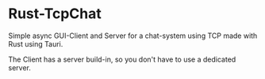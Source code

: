 # Rust-TcpChat
Simple async GUI-Client and Server for a chat-system using TCP made with Rust using Tauri.

The Client has a server build-in, so you don't have to use a dedicated server.
